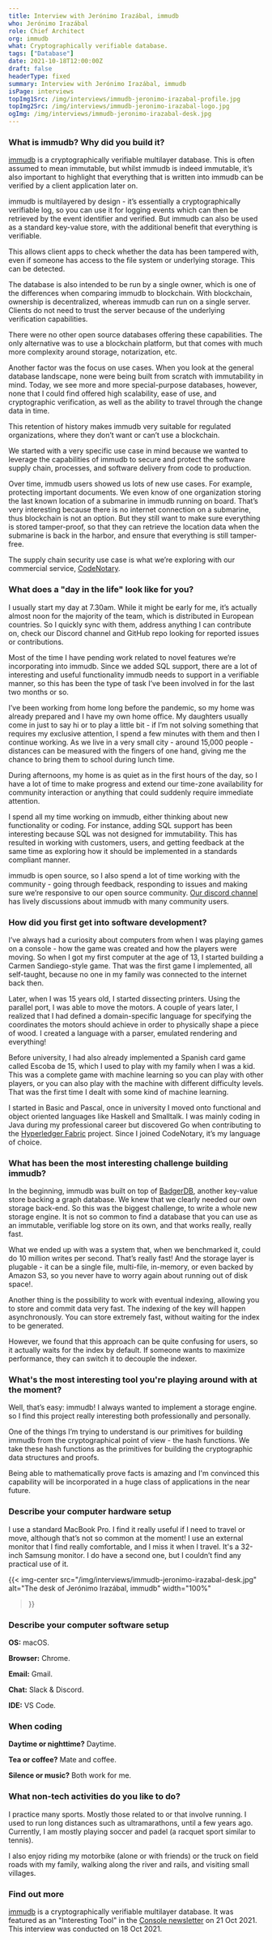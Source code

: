 ```yaml
---
title: Interview with Jerónimo Irazábal, immudb
who: Jerónimo Irazábal
role: Chief Architect
org: immudb
what: Cryptographically verifiable database.
tags: ["Database"]
date: 2021-10-18T12:00:00Z
draft: false
headerType: fixed
summary: Interview with Jerónimo Irazábal, immudb
isPage: interviews
topImg1Src: /img/interviews/immudb-jeronimo-irazabal-profile.jpg
topImg2Src: /img/interviews/immudb-jeronimo-irazabal-logo.jpg
ogImg: /img/interviews/immudb-jeronimo-irazabal-desk.jpg
---
```


### What is immudb? Why did you build it?

[immudb](https://github.com/codenotary/immudb) is a cryptographically verifiable
multilayer database. This is often assumed to mean immutable, but whilst immudb
is indeed immutable, it’s also important to highlight that everything that is
written into immudb can be verified by a client application later on.

immudb is multilayered by design - it’s essentially a cryptographically
verifiable log, so you can use it for logging events which can then be retrieved
by the event identifier and verified. But immudb can also be used as a standard
key-value store, with the additional benefit that everything is verifiable.

This allows client apps to check whether the data has been tampered with, even
if someone has access to the file system or underlying storage. This can be
detected.

The database is also intended to be run by a single owner, which is one of the
differences when comparing immudb to blockchain. With blockchain, ownership is
decentralized, whereas immudb can run on a single server. Clients do not need to
trust the server because of the underlying verification capabilities.

There were no other open source databases offering these capabilities. The only
alternative was to use a blockchain platform, but that comes with much more
complexity around storage, notarization, etc.

Another factor was the focus on use cases. When you look at the general database
landscape, none were being built from scratch with immutability in mind. Today,
we see more and more special-purpose databases, however, none that I could find
offered high scalability, ease of use, and cryptographic verification, as well
as the ability to travel through the change data in time.

This retention of history makes immudb very suitable for regulated
organizations, where they don’t want or can’t use a blockchain.

We started with a very specific use case in mind because we wanted to leverage
the capabilities of immudb to secure and protect the software supply chain,
processes, and software delivery from code to production.

Over time, immudb users showed us lots of new use cases. For example, protecting
important documents. We even know of one organization storing the last known
location of a submarine in immudb running on board. That’s very interesting
because there is no internet connection on a submarine, thus blockchain is not
an option. But they still want to make sure everything is stored tamper-proof,
so that they can retrieve the location data when the submarine is back in the
harbor, and ensure that everything is still tamper-free.

The supply chain security use case is what we’re exploring with our commercial 
service, [CodeNotary](https://www.codenotary.com/).

### What does a "day in the life" look like for you?

I usually start my day at 7.30am. While it might be early for me, it’s actually
almost noon for the majority of the team, which is distributed in European
countries. So I quickly sync with them, address anything I can contribute on,
check our Discord channel and GitHub repo looking for reported issues or
contributions.

Most of the time I have pending work related to novel features we’re
incorporating into immudb. Since we added SQL support, there are a lot of
interesting and useful functionality immudb needs to support in a verifiable
manner, so this has been the type of task I’ve been involved in for the last two
months or so.

I’ve been working from home long before the pandemic, so my home was already
prepared and I have my own home office. My daughters usually come in
just to say hi or to play a little bit - if I’m not solving something that
requires my exclusive attention, I spend a few minutes with them and then I
continue working. As we live in a very small city - around 15,000 people -
distances can be measured with the fingers of one hand, giving me the chance to
bring them to school during lunch time.

During afternoons, my home is as quiet as in the first hours of the day, so I
have a lot of time to make progress and extend our time-zone availability for
community interaction or anything that could suddenly require immediate
attention.

I spend all my time working on immudb, either thinking about new functionality
or coding. For instance, adding SQL support has been interesting because SQL was
not designed for immutability. This has resulted in working with customers,
users, and getting feedback at the same time as exploring how it should be
implemented in a standards compliant manner.

immudb is open source, so I also spend a lot of time working with the
community - going through feedback, responding to issues and making sure we’re
responsive to our open source community.
[Our discord channel](https://discord.gg/ThSJxNEHhZlink) has lively discussions
about immudb with many community users.

### How did you first get into software development?

I’ve always had a curiosity about computers from when I was playing games on a
console - how the game was created and how the players were moving. So when I
got my first computer at the age of 13, I started building a Carmen
Sandiego-style game. That was the first game I implemented, all self-taught,
because no one in my family was connected to the internet back then.

Later, when I was 15 years old, I started dissecting printers. Using the
parallel port, I was able to move the motors. A couple of years later, I
realized that I had defined a domain-specific language for specifying the
coordinates the motors should achieve in order to physically shape a piece of
wood. I created a language with a parser, emulated rendering and everything!

Before university, I had also already implemented a Spanish card game called
Escoba de 15, which I used to play with my family when I was a kid. This was a
complete game with machine learning so you can play with other players, or you
can also play with the machine with different difficulty levels. That was the
first time I dealt with some kind of machine learning.

I started in Basic and Pascal, once in university I moved onto functional and
object oriented languages like Haskell and Smalltalk. I was mainly coding in
Java during my professional career but discovered Go when contributing to the
[Hyperledger Fabric](https://www.hyperledger.org/) project. Since I joined 
CodeNotary, it’s my language of choice.

### What has been the most interesting challenge building immudb?

In the beginning, immudb was built on top of
[BadgerDB](https://github.com/dgraph-io/badger), another key-value store backing
a graph database. We knew that we clearly needed our own storage back-end. So
this was the biggest challenge, to write a whole new storage engine. It is not
so common to find a database that you can use as an immutable, verifiable log
store on its own, and that works really, really fast.

What we ended up with was a system that, when we benchmarked it, could do 10
million writes per second. That’s really fast! And the storage layer is
plugable - it can be a single file, multi-file, in-memory, or even backed by
Amazon S3, so you never have to worry again about running out of disk space!.

Another thing is the possibility to work with eventual indexing, allowing you to
store and commit data very fast. The indexing of the key will happen
asynchronously. You can store extremely fast, without waiting for the index to
be generated.

However, we found that this approach can be quite confusing for users, so it
actually waits for the index by default. If someone wants to maximize
performance, they can switch it to decouple the indexer.

### What's the most interesting tool you're playing around with at the moment?

Well, that’s easy: immudb! I always wanted to implement a storage engine. so I
find this project really interesting both professionally and personally.

One of the things I’m trying to understand is our primitives for building immudb
from the cryptographical point of view - the hash functions. We take these hash
functions as the primitives for building the cryptographic data structures and
proofs.

Being able to mathematically prove facts is amazing and I'm convinced this
capability will be incorporated in a huge class of applications in the near
future.

### Describe your computer hardware setup

I use a standard MacBook Pro. I find it really useful if I need to travel or
move, although that’s not so common at the moment! I use an external monitor
that I find really comfortable, and I miss it when I travel. It's a 32-inch
Samsung monitor. I do have a second one, but I couldn’t find any practical use
of it.

{{< 
img-center src="/img/interviews/immudb-jeronimo-irazabal-desk.jpg" 
alt="The desk of Jerónimo Irazábal, immudb" 
width="100%"
>}}

### Describe your computer software setup

**OS:** macOS.

**Browser:** Chrome.

**Email:** Gmail.

**Chat:** Slack & Discord.

**IDE:** VS Code.

### When coding

**Daytime or nighttime?** Daytime.

**Tea or coffee?** Mate and coffee.

**Silence or music?** Both work for me.

### What non-tech activities do you like to do?

I practice many sports. Mostly those related to or that involve running. I used
to run long distances such as ultramarathons, until a few years ago. Currently,
I am mostly playing soccer and padel (a racquet sport similar to tennis).

I also enjoy riding my motorbike (alone or with friends) or the truck on field
roads with my family, walking along the river and rails, and visiting small
villages.

### Find out more

[immudb](https://www.codenotary.com/technologies/immudb/) is a cryptographically
verifiable multilayer database. It was featured as an "Interesting Tool" in the
[Console newsletter](https://console.dev) on 21 Oct 2021. This interview was
conducted on 18 Oct 2021.
